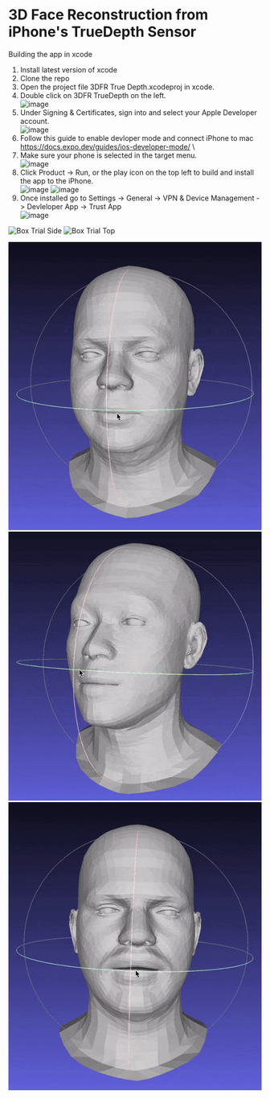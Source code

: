 # 3D Face Reconstruction from iPhone's TrueDepth Sensor

Building the app in xcode

1. Install latest version of xcode
2. Clone the repo
3. Open the project file 3DFR True Depth.xcodeproj in xcode.
4. Double click on 3DFR TrueDepth on the left. \
   <img width="391" alt="image" src="https://github.com/kesavvvvv/3d-face-reconstruction-from-iphone-true-depth/assets/49778131/ef24a795-5f04-4e1b-acfd-6e2f26f7b87a">
5. Under Signing & Certificates, sign into and select your Apple Developer account. \
   <img width="780" alt="image" src="https://github.com/kesavvvvv/3d-face-reconstruction-from-iphone-true-depth/assets/49778131/c4feffef-a9a2-4383-86fc-5dd8c5885dd2">
6. Follow this guide to enable devloper mode and connect iPhone to mac https://docs.expo.dev/guides/ios-developer-mode/ \
7. Make sure your phone is selected in the target menu. \
   <img width="348" alt="image" src="https://github.com/kesavvvvv/3d-face-reconstruction-from-iphone-true-depth/assets/49778131/e8bda308-4796-4555-9ab3-ab6c5ded4292">
8. Click Product -> Run, or the play icon on the top left to build and install the app to the iPhone. \
   <img width="348" alt="image" src="https://github.com/kesavvvvv/3d-face-reconstruction-from-iphone-true-depth/assets/49778131/763148bd-e1a5-489e-b360-f152fea25fc2">
   <img width="375" alt="image" src="https://github.com/kesavvvvv/3d-face-reconstruction-from-iphone-true-depth/assets/49778131/95939a05-ce52-4d20-a94f-334dff8d53a8">
9. Once installed go to Settings -> General -> VPN & Device Management -> Devleloper App -> Trust App \
   <img width="448" alt="image" src="https://github.com/kesavvvvv/3d-face-reconstruction-from-iphone-true-depth/assets/49778131/a991b1d5-c8e5-4489-8c63-78ae7b5657b5">






![Box Trial Side](src/box_side_new.gif)
![Box Trial Top](src/box_top_new.gif)

![Kesav Flame](src/k.gif)
![Patrick Flame](src/p.gif)
![Utkarsh Flame](src/utk.gif)

